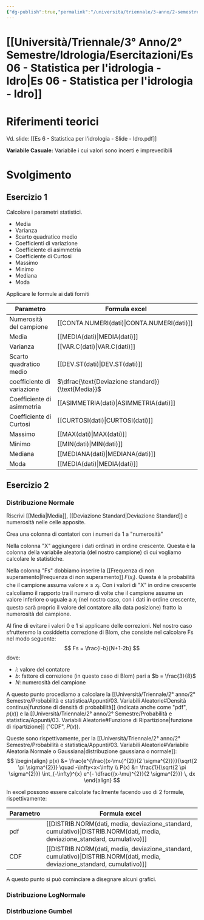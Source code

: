 ```yaml
---
{"dg-publish":true,"permalink":"/universita/triennale/3-anno/2-semestre/idrologia/esercitazioni/es-06-statistica-per-l-idrologia-idro/"}
---
```



# [[Università/Triennale/3° Anno/2° Semestre/Idrologia/Esercitazioni/Es 06 - Statistica per l'idrologia - Idro\|Es 06 - Statistica per l'idrologia - Idro]]

# Riferimenti teorici

Vd. slide: [[Es 6 - Statistica per l'idrologia - Slide - Idro.pdf]]

**Variabile Casuale:** Variabile i cui valori sono incerti e imprevedibili



# Svolgimento


## Esercizio 1

Calcolare i parametri statistici.
- Media
- Varianza
- Scarto quadratico medio
- Coefficienti di variazione
- Coefficiente di asimmetria
- Coefficiente di Curtosi
- Massimo
- Minimo
- Mediana
- Moda


Applicare le formule ai dati forniti

| Parametro                  | Formula excel                                      |
| -------------------------- | -------------------------------------------------- |
| Numerosità del campione    | [[CONTA.NUMERI(dati)\|CONTA.NUMERI(dati)]]                             |
| Media                      | [[MEDIA(dati)\|MEDIA(dati)]]                                    |
| Varianza                   | [[VAR.C(dati)\|VAR.C(dati)]]                                    |
| Scarto quadratico medio    | [[DEV.ST(dati)\|DEV.ST(dati)]]                                   |
| coefficiente di variazione | $\dfrac{\text{Deviazione standard}}{\text{Media}}$ |
| Coefficiente di asimmetria | [[ASIMMETRIA(dati)\|ASIMMETRIA(dati)]]                               |
| Coefficiente di Curtosi    | [[CURTOSI(dati)\|CURTOSI(dati)]]                                  |
| Massimo                    | [[MAX(dati)\|MAX(dati)]]                                      |
| Minimo                     | [[MIN(dati)\|MIN(dati)]]                                      |
| Mediana                    | [[MEDIANA(dati)\|MEDIANA(dati)]]                                  |
| Moda                       | [[MEDIA(dati)\|MEDIA(dati)]]                                    |


## Esercizio 2

### Distribuzione Normale

Riscrivi [[Media\|Media]], [[Deviazione Standard\|Deviazione Standard]] e numerosità nelle celle apposite.

Crea una colonna di contatori con i numeri da 1 a "numerosità"

Nella colonna "X" aggiungere i dati ordinati in ordine crescente. Questa è la colonna della variabile aleatoria (del nostro campione) di cui vogliamo calcolare le statistiche.

Nella colonna "Fs" dobbiamo inserire la [[Frequenza di non superamento\|Frequenza di non superamento]] $F(x_{i})$. Questa è la probabilità che il campione assuma valore $x\le x_{i}$. Con i valori di "X" in ordine crescente calcoliamo il rapporto tra il numero di volte che il campione assume un valore inferiore o uguale a $x_{i}$ (nel nostro caso, con i dati in ordine crescente, questo sarà proprio il valore del contatore alla data posizione) fratto la numerosità del campione.

Al fine di evitare i valori 0 e 1 si applicano delle correzioni. Nel nostro caso sfrutteremo la cosiddetta correzione di Blom, che consiste nel calcolare Fs nel modo seguente:
$$
Fs = \frac{i-b}{N+1-2b}
$$
dove:
- $i:$ valore del contatore
- $b:$ fattore di correzione (in questo caso di Blom) pari a $b = \frac{3}{8}$
- $N:$ numerosità del campione


A questo punto procediamo a calcolare la [[Università/Triennale/2° anno/2° Semestre/Probabilità e statistica/Appunti/03. Variabili Aleatorie#Densità continua\|funzione di densità di probabilità]] (indicata anche come "pdf", $p(x)$) e la [[Università/Triennale/2° anno/2° Semestre/Probabilità e statistica/Appunti/03. Variabili Aleatorie#Funzione di Ripartizione\|funzione di ripartizione]] ("CDF", $P(x)$).

Queste sono rispettivamente, per la [[Università/Triennale/2° anno/2° Semestre/Probabilità e statistica/Appunti/03. Variabili Aleatorie#Variabile Aleatoria Normale o Gaussiana\|distribuzione gaussiana o normale]]:
$$
\begin{align}
p(x) &= \frac{e^{\frac{(x-\mu)^{2}}{2 \sigma^{2}}}}{\sqrt{2 \pi \sigma^{2}}} \quad -\infty<x<\infty \\
P(x) &= \frac{1}{\sqrt{2 \pi \sigma^{2}}} \int_{-\infty}^{x} e^{- \dfrac{(x-\mu)^{2}}{2 \sigma^{2}}} \, dx 
\end{align}
$$

 
In excel possono essere calcolate facilmente facendo uso di 2 formule, rispettivamente:

| Parametro | Formula excel                                                  |
| --------- | -------------------------------------------------------------- |
| pdf       | [[DISTRIB.NORM(dati, media, deviazione_standard, cumulativo)\|DISTRIB.NORM(dati, media, deviazione_standard, cumulativo)]] |
| CDF       | [[DISTRIB.NORM(dati, media, deviazione_standard, cumulativo)\|DISTRIB.NORM(dati, media, deviazione_standard, cumulativo)]] |
A questo punto si può cominciare a disegnare alcuni grafici. 








### Distribuzione LogNormale



### Distribuzione Gumbel






